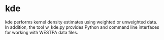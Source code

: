 # kde
kde performs kernel density estimates using weighted or unweighted data. In addition, the tool w_kde.py provides Python and command line interfaces for working with WESTPA data files.
